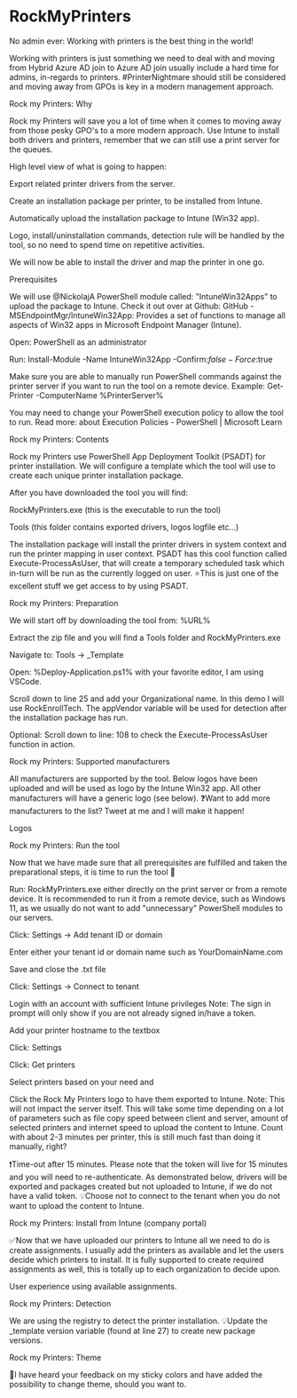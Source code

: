 # RockMyPrinters
No admin ever: Working with printers is the best thing in the world! 

Working with printers is just something we need to deal with and moving from Hybrid Azure AD join to Azure AD join usually include a hard time for admins, in-regards to printers. #PrinterNightmare should still be considered and moving away from GPOs is key in a modern management approach.

Rock my Printers: Why

Rock my Printers will save you a lot of time when it comes to moving away from those pesky GPO's to a more modern approach. Use Intune to install both drivers and printers, remember that we can still use a print server for the queues.

High level view of what is going to happen:

Export related printer drivers from the server.

Create an installation package per printer, to be installed from Intune.

Automatically upload the installation package to Intune (Win32 app).

Logo, install/uninstallation commands, detection rule will be handled by the tool, so no need to spend time on repetitive activities.

We will now be able to install the driver and map the printer in one go.

Prerequisites

We will use @NickolajA PowerShell module called: "IntuneWin32Apps" to upload the package to Intune. Check it out over at Github: GitHub - MSEndpointMgr/IntuneWin32App: Provides a set of functions to manage all aspects of Win32 apps in Microsoft Endpoint Manager (Intune).

Open: PowerShell as an administrator

Run: Install-Module -Name IntuneWin32App -Confirm:$false -Force:$true

Make sure you are able to manually run PowerShell commands against the printer server if you want to run the tool on a remote device. Example: Get-Printer -ComputerName %PrinterServer%

You may need to change your PowerShell execution policy to allow the tool to run. 
Read more: about Execution Policies - PowerShell | Microsoft Learn

Rock my Printers: Contents

Rock my Printers use PowerShell App Deployment Toolkit (PSADT) for printer installation. We will configure a template which the tool will use to create each unique printer installation package. 

After you have downloaded the tool you will find:

RockMyPrinters.exe (this is the executable to run the tool)

Tools (this folder contains exported drivers, logos logfile etc...)

The installation package will install the printer drivers in system context and run the printer mapping in user context. PSADT has this cool function called Execute-ProcessAsUser, that will create a temporary scheduled task which in-turn will be run as the currently logged on user. 
⭐This is just one of the excellent stuff we get access to by using PSADT.

Rock my Printers: Preparation

We will start off by downloading the tool from: %URL%

Extract the zip file and you will find a Tools folder and RockMyPrinters.exe

Navigate to: Tools -> _Template 

Open: %Deploy-Application.ps1% with your favorite editor, I am using VSCode.

Scroll down to line 25 and add your Organizational name. In this demo I will use RockEnrollTech. The appVendor variable will be used for detection after the installation package has run.

Optional: Scroll down to line: 108 to check the Execute-ProcessAsUser function in action.

Rock my Printers: Supported manufacturers

All manufacturers are supported by the tool. Below logos have been uploaded and will be used as logo by the Intune Win32 app. All other manufacturers will have a generic logo (see below).
❓Want to add more manufacturers to the list? Tweet at me and I will make it happen!

Logos

Rock my Printers: Run the tool

Now that we have made sure that all prerequisites are fulfilled and taken the preparational steps, it is time to run the tool 🤩

Run: RockMyPrinters.exe either directly on the print server or from a remote device. 
It is recommended to run it from a remote device, such as Windows 11, as we usually do not want to add "unnecessary" PowerShell modules to our servers.

Click: Settings -> Add tenant ID or domain

Enter either your tenant id or domain name such as YourDomainName.com

Save and close the .txt file

Click: Settings -> Connect to tenant

Login with an account with sufficient Intune privileges
Note: The sign in prompt will only show if you are not already signed in/have a token.

Add your printer hostname to the textbox

Click: Settings

Click: Get printers

Select printers based on your need and 

Click the Rock My Printers logo to have them exported to Intune. 
Note: This will not impact the server itself. 
This will take some time depending on a lot of parameters such as file copy speed between client and server, amount of selected printers and internet speed to upload the content to Intune. Count with about 2-3 minutes per printer, this is still much fast than doing it manually, right? 

❗Time-out after 15 minutes. Please note that the token will live for 15 minutes and you will need to re-authenticate. As demonstrated below, drivers will be exported and packages created but not uploaded to Intune, if we do not have a valid token.
💡Choose not to connect to the tenant when you do not want to upload the content to Intune.

Rock my Printers: Install from Intune (company portal)

✅Now that we have uploaded our printers to Intune all we need to do is create assignments. 
I usually add the printers as available and let the users decide which printers to install. It is fully supported to create required assignments as well, this is totally up to each organization to decide upon.

User experience using available assignments.

Rock my Printers: Detection

We are using the registry to detect the printer installation.
💡Update the _template version variable (found at line 27) to create new package versions.

Rock my Printers: Theme

🤩I have heard your feedback on my sticky colors and have added the possibility to change theme, should you want to.
